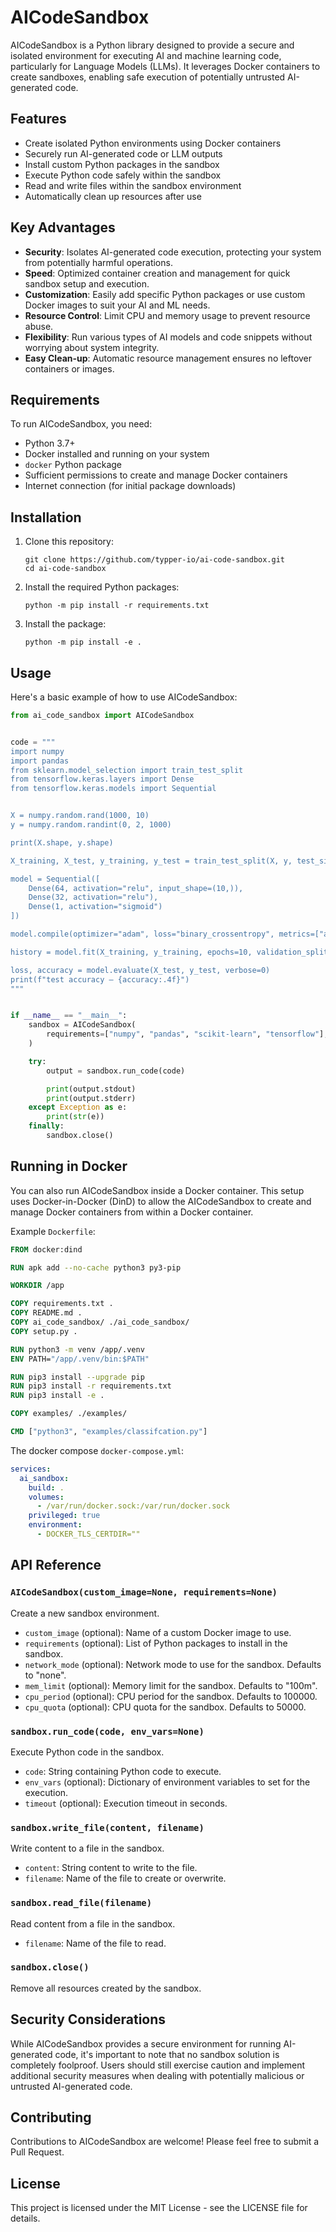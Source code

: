 # AICodeSandbox

AICodeSandbox is a Python library designed to provide a secure and isolated environment for executing AI and machine learning code, particularly for Language Models (LLMs). It leverages Docker containers to create sandboxes, enabling safe execution of potentially untrusted AI-generated code.

## Features

- Create isolated Python environments using Docker containers
- Securely run AI-generated code or LLM outputs
- Install custom Python packages in the sandbox
- Execute Python code safely within the sandbox
- Read and write files within the sandbox environment
- Automatically clean up resources after use

## Key Advantages

- **Security**: Isolates AI-generated code execution, protecting your system from potentially harmful operations.
- **Speed**: Optimized container creation and management for quick sandbox setup and execution.
- **Customization**: Easily add specific Python packages or use custom Docker images to suit your AI and ML needs.
- **Resource Control**: Limit CPU and memory usage to prevent resource abuse.
- **Flexibility**: Run various types of AI models and code snippets without worrying about system integrity.
- **Easy Clean-up**: Automatic resource management ensures no leftover containers or images.

## Requirements

To run AICodeSandbox, you need:

- Python 3.7+
- Docker installed and running on your system
- `docker` Python package
- Sufficient permissions to create and manage Docker containers
- Internet connection (for initial package downloads)

## Installation

1. Clone this repository:
   ```
   git clone https://github.com/typper-io/ai-code-sandbox.git
   cd ai-code-sandbox
   ```

2. Install the required Python packages:
   ```
   python -m pip install -r requirements.txt
   ```

3. Install the package:
   ```
   python -m pip install -e .
   ```

## Usage

Here's a basic example of how to use AICodeSandbox:

```python
from ai_code_sandbox import AICodeSandbox


code = """
import numpy
import pandas
from sklearn.model_selection import train_test_split
from tensorflow.keras.layers import Dense
from tensorflow.keras.models import Sequential


X = numpy.random.rand(1000, 10)
y = numpy.random.randint(0, 2, 1000)

print(X.shape, y.shape)

X_training, X_test, y_training, y_test = train_test_split(X, y, test_size=0.2)

model = Sequential([
    Dense(64, activation="relu", input_shape=(10,)),
    Dense(32, activation="relu"),
    Dense(1, activation="sigmoid")
])

model.compile(optimizer="adam", loss="binary_crossentropy", metrics=["accuracy"])

history = model.fit(X_training, y_training, epochs=10, validation_split=0.2, verbose=0)

loss, accuracy = model.evaluate(X_test, y_test, verbose=0)
print(f"test accuracy — {accuracy:.4f}")
"""


if __name__ == "__main__":
    sandbox = AICodeSandbox(
        requirements=["numpy", "pandas", "scikit-learn", "tensorflow"], mem_limit="1g"
    )

    try:        
        output = sandbox.run_code(code)

        print(output.stdout)
        print(output.stderr)
    except Exception as e:
        print(str(e))
    finally:
        sandbox.close()
```

## Running in Docker

You can also run AICodeSandbox inside a Docker container. This setup uses Docker-in-Docker (DinD) to allow the AICodeSandbox to create and manage Docker containers from within a Docker container.

Example `Dockerfile`:

```dockerfile
FROM docker:dind

RUN apk add --no-cache python3 py3-pip

WORKDIR /app

COPY requirements.txt .
COPY README.md .
COPY ai_code_sandbox/ ./ai_code_sandbox/
COPY setup.py .

RUN python3 -m venv /app/.venv
ENV PATH="/app/.venv/bin:$PATH"

RUN pip3 install --upgrade pip
RUN pip3 install -r requirements.txt
RUN pip3 install -e .

COPY examples/ ./examples/

CMD ["python3", "examples/classifcation.py"]
```

The docker compose `docker-compose.yml`:

```yaml
services:
  ai_sandbox:
    build: .
    volumes:
      - /var/run/docker.sock:/var/run/docker.sock
    privileged: true
    environment:
      - DOCKER_TLS_CERTDIR=""
```

## API Reference

### `AICodeSandbox(custom_image=None, requirements=None)`

Create a new sandbox environment.

- `custom_image` (optional): Name of a custom Docker image to use.
- `requirements` (optional): List of Python packages to install in the sandbox.
- `network_mode` (optional): Network mode to use for the sandbox. Defaults to "none".
- `mem_limit` (optional): Memory limit for the sandbox. Defaults to "100m".
- `cpu_period` (optional): CPU period for the sandbox. Defaults to 100000.
- `cpu_quota` (optional): CPU quota for the sandbox. Defaults to 50000.

### `sandbox.run_code(code, env_vars=None)`

Execute Python code in the sandbox.

- `code`: String containing Python code to execute.
- `env_vars` (optional): Dictionary of environment variables to set for the execution.
- `timeout` (optional): Execution timeout in seconds.

### `sandbox.write_file(content, filename)`

Write content to a file in the sandbox.

- `content`: String content to write to the file.
- `filename`: Name of the file to create or overwrite.

### `sandbox.read_file(filename)`

Read content from a file in the sandbox.

- `filename`: Name of the file to read.

### `sandbox.close()`

Remove all resources created by the sandbox.

## Security Considerations

While AICodeSandbox provides a secure environment for running AI-generated code, it's important to note that no sandbox solution is completely foolproof. Users should still exercise caution and implement additional security measures when dealing with potentially malicious or untrusted AI-generated code.

## Contributing

Contributions to AICodeSandbox are welcome! Please feel free to submit a Pull Request.

## License

This project is licensed under the MIT License - see the LICENSE file for details.